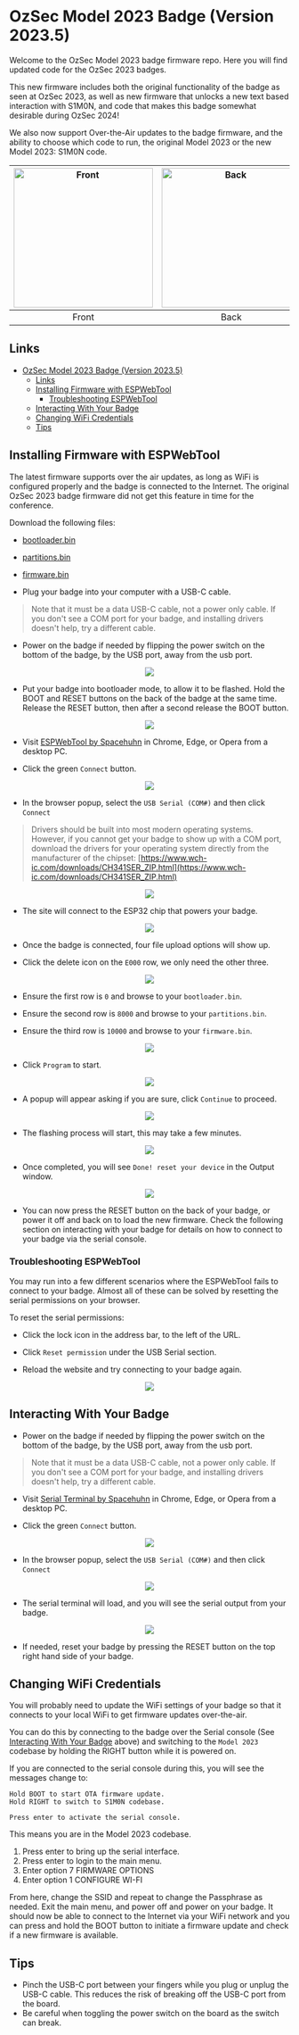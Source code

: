 # OzSec Model 2023 Badge (Version 2023.5)

Welcome to the OzSec Model 2023 badge firmware repo. Here you will find updated code for the OzSec 2023 badges.

This new firmware includes both the original functionality of the badge as seen at OzSec 2023, as well as new
firmware that unlocks a new text based interaction with S1M0N, and code that makes this badge somewhat desirable during OzSec 2024!

We also now support Over-the-Air updates to the badge firmware, and the ability to choose which code to run, the original
Model 2023 or the new Model 2023: S1M0N code.


| <img src="images/front.jpg" alt="Front" width="250"> | <img src="images/back.jpg" alt="Back" width="250"> |
|:--:|:--:|
| Front | Back |

## Links
- [OzSec Model 2023 Badge (Version 2023.5)](#ozsec-model-2023-badge-version-20235)
  - [Links](#links)
  - [Installing Firmware with ESPWebTool](#installing-firmware-with-espwebtool)
    - [Troubleshooting ESPWebTool](#troubleshooting-espwebtool)
  - [Interacting With Your Badge](#interacting-with-your-badge)
  - [Changing WiFi Credentials](#changing-wifi-credentials)
  - [Tips](#tips)

## Installing Firmware with ESPWebTool

The latest firmware supports over the air updates, as long as WiFi is configured properly and the badge is connected to the Internet.
The original OzSec 2023 badge firmware did not get this feature in time for the conference.

Download the following files: 
- [bootloader.bin](https://github.com/OzSecICT/badge-s1m0n/raw/main/firmware/bootloader.bin)
- [partitions.bin](https://github.com/OzSecICT/badge-s1m0n/raw/main/firmware/partitions.bin)
- [firmware.bin](https://github.com/OzSecICT/badge-s1m0n/raw/main/firmware/firmware.bin)

- Plug your badge into your computer with a USB-C cable.
> Note that it must be a data USB-C cable, not a power only cable. If you don't see a COM port for your badge, and installing drivers doesn't help, try a different cable.

- Power on the badge if needed by flipping the power switch on the bottom of the badge, by the USB port, away from the usb port.
<p align=center>
<img src="images/power.jpg">
</p>

- Put your badge into bootloader mode, to allow it to be flashed. Hold the BOOT and RESET buttons on the back of the badge at the same time. Release the RESET button, then after a second release the BOOT button. 
<p align=center>
<img src="images/buttons.jpg">
</p>


- Visit [ESPWebTool by Spacehuhn](https://esp.huhn.me/) in Chrome, Edge, or Opera from a desktop PC.

- Click the green `Connect` button.
<p align=center>
<img src="images/espwebtool-1.png">
</p>

- In the browser popup, select the `USB Serial (COM#)` and then click `Connect`
> Drivers should be built into most modern operating systems. However, if you cannot get your badge to show up with a COM port, download the drivers for your operating system directly from the manufacturer of the chipset: [https://www.wch-ic.com/downloads/CH341SER_ZIP.html](https://www.wch-ic.com/downloads/CH341SER_ZIP.html)
<p align=center>
<img src="images/espwebtool-2.png">
</p>

- The site will connect to the ESP32 chip that powers your badge.
<p align=center>
<img src="images/espwebtool-3.png">
</p>

- Once the badge is connected, four file upload options will show up. 

- Click the delete icon on the `E000` row, we only need the other three.
<p align=center>
<img src="images/espwebtool-4.png">
</p>

- Ensure the first row is `0` and browse to your `bootloader.bin`.

- Ensure the second row is `8000` and browse to your `partitions.bin`.

- Ensure the third row is `10000` and browse to your `firmware.bin`.

<p align=center>
<img src="images/espwebtool-5.png">
</p>

- Click `Program` to start.
<p align=center>
<img src="images/espwebtool-6.png">
</p>

- A popup will appear asking if you are sure, click `Continue` to proceed.
<p align=center>
<img src="images/espwebtool-7.png">
</p>

- The flashing process will start, this may take a few minutes.
<p align=center>
<img src="images/espwebtool-8.png">
</p>

- Once completed, you will see `Done! reset your device` in the Output window. 
<p align=center>
<img src="images/espwebtool-9.png">
</p>

- You can now press the RESET button on the back of your badge, or power it off and back on to load the new firmware. Check the following section on interacting with your badge for details on how to connect to your badge via the serial console.

### Troubleshooting ESPWebTool

You may run into a few different scenarios where the ESPWebTool fails to connect to your badge. Almost all of these can be solved by resetting the serial permissions on your browser. 

To reset the serial permissions:

- Click the lock icon in the address bar, to the left of the URL.

- Click `Reset permission` under the USB Serial section.

- Reload the website and try connecting to your badge again.
<p align=center>
<img src="images/espwebtool-reset.png">
</p>


## Interacting With Your Badge

- Power on the badge if needed by flipping the power switch on the bottom of the badge, by the USB port, away from the usb port.
> Note that it must be a data USB-C cable, not a power only cable. If you don't see a COM port for your badge, and installing drivers doesn't help, try a different cable.

- Visit [Serial Terminal by Spacehuhn](https://serial.huhn.me/) in Chrome, Edge, or Opera from a desktop PC.

- Click the green `Connect` button.
<p align=center>
<img src="images/serial-1.png">
</p>

- In the browser popup, select the `USB Serial (COM#)` and then click `Connect`
<p align=center>
<img src="images/serial-2.png">
</p>

- The serial terminal will load, and you will see the serial output from your badge. 
<p align=center>
<img src="images/serial-3.png">
</p>

- If needed, reset your badge by pressing the RESET button on the top right hand side of your badge.

## Changing WiFi Credentials

You will probably need to update the WiFi settings of your badge so that it connects to your local WiFi to get firmware updates over-the-air. 

You can do this by connecting to the badge over the Serial console (See [Interacting With Your Badge](#interacting-with-your-badge) above) and switching to the `Model 2023` codebase by holding the RIGHT button while it is powered on.

If you are connected to the serial console during this, you will see the messages change to:
```
Hold BOOT to start OTA firmware update.
Hold RIGHT to switch to S1M0N codebase.

Press enter to activate the serial console.
```

This means you are in the Model 2023 codebase.

1. Press enter to bring up the serial interface. 
2. Press enter to login to the main menu.
3. Enter option 7 FIRMWARE OPTIONS
4. Enter option 1 CONFIGURE WI-FI

From here, change the SSID and repeat to change the Passphrase as needed. Exit the main menu, and power off and power on your badge. It should now be able to connect to the Internet via your WiFi network and you can press and hold the BOOT button to initiate a firmware update and check if a new firmware is available.


## Tips
- Pinch the USB-C port between your fingers while you plug or unplug the USB-C cable. This reduces the risk of breaking off the USB-C port from the board.
- Be careful when toggling the power switch on the board as the switch can break.
